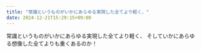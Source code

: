 ```yaml
---
title: "常識というものがいかにあらゆる実現した全てより軽く、"
date: 2024-12-21T15:29:15+09:00
---
```

常識というものがいかにあらゆる実現した全てより軽く、
そしていかにあらゆる想像した全てよりも重くあるのか！
